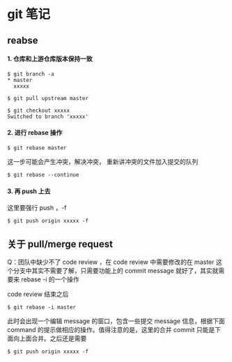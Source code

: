 # git 笔记

## reabse

#### 1. 仓库和上游仓库版本保持一致
```
$ git branch -a
* master
  xxxxx  
```
```
$ git pull upstream master
```
```
$ git checkout xxxxx
Switched to branch 'xxxxx'
``` 
#### 2. 进行 rebase 操作
```
$ git rebase master
``` 
这一步可能会产生冲突，解决冲突， 重新讲冲突的文件加入提交的队列

```
$ git rebase --continue
```
#### 3. 再 push 上去
这里要强行 push ，-f
```
$ git push origin xxxxx -f
```

## 关于 pull/merge request 
Q：团队中缺少不了 code review ，在 code review 中需要修改的在 master 这个分支中其实不需要了解，只需要功能上的 commit message 就好了，其实就需要来 rebase -i 的一个操作

code review 结束之后

```
$ git rebase -i master
```
此时会出现一个编辑 message 的窗口，包含一些提交 message 信息，根据下面 command 的提示做相应的操作。值得注意的是，这里的合并 commit 只能是下面向上面合并。之后还是需要

```
$ git push origin xxxxx -f
```

